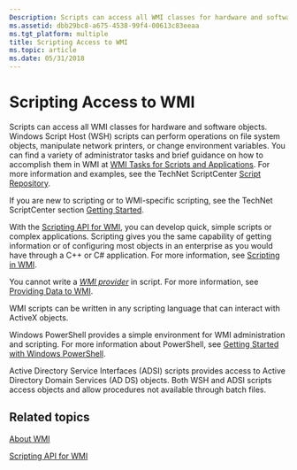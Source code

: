 ```yaml
---
Description: Scripts can access all WMI classes for hardware and software objects.
ms.assetid: dbb29bc8-a675-4538-99f4-00613c83eeaa
ms.tgt_platform: multiple
title: Scripting Access to WMI
ms.topic: article
ms.date: 05/31/2018
---
```


# Scripting Access to WMI

Scripts can access all WMI classes for hardware and software objects. Windows Script Host (WSH) scripts can perform operations on file system objects, manipulate network printers, or change environment variables. You can find a variety of administrator tasks and brief guidance on how to accomplish them in WMI at [WMI Tasks for Scripts and Applications](wmi-tasks-for-scripts-and-applications.md). For more information and examples, see the TechNet ScriptCenter [Script Repository](https://www.microsoft.com/technet/scriptcenter/scripts/default.mspx).

If you are new to scripting or to WMI-specific scripting, see the TechNet ScriptCenter section [Getting Started](https://www.microsoft.com/technet/scriptcenter/hubs/start.mspx).

With the [Scripting API for WMI](scripting-api-for-wmi.md), you can develop quick, simple scripts or complex applications. Scripting gives you the same capability of getting information or of configuring most objects in an enterprise as you would have through a C++ or C# application. For more information, see [Scripting in WMI](/windows/desktop/WmiSdk/creating-a-wmi-script).

You cannot write a [*WMI provider*](gloss-p.md) in script. For more information, see [Providing Data to WMI](providing-data-to-wmi.md).

WMI scripts can be written in any scripting language that can interact with ActiveX objects.

Windows PowerShell provides a simple environment for WMI administration and scripting. For more information about PowerShell, see [Getting Started with Windows PowerShell](/powershell/scripting/getting-started/getting-started-with-windows-powershell?view=powershell-7&preserve-view=true).

Active Directory Service Interfaces (ADSI) scripts provides access to Active Directory Domain Services (AD DS) objects. Both WSH and ADSI scripts access objects and allow procedures not available through batch files.

## Related topics

<dl> <dt>

[About WMI](about-wmi.md)
</dt> <dt>

[Scripting API for WMI](scripting-api-for-wmi.md)
</dt> </dl>

 

 
